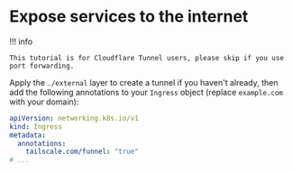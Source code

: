 # Expose services to the internet

!!! info

    This tutorial is for Cloudflare Tunnel users, please skip if you use port forwarding.

Apply the `./external` layer to create a tunnel if you haven't already,
then add the following annotations to your `Ingress` object (replace `example.com` with your domain):

```yaml
apiVersion: networking.k8s.io/v1
kind: Ingress
metadata:
  annotations:
    tailscale.com/funnel: "true"
# ...
```
